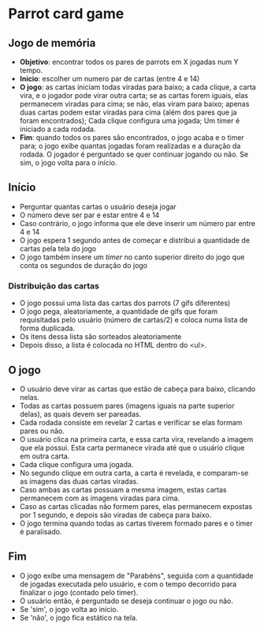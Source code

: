 # Parrot card game

## Jogo de memória 

- **Objetivo**: encontrar todos os pares de parrots em X jogadas num Y tempo.
- **Inicio**: escolher um numero par de cartas  (entre 4 e 14) 
- **O jogo**: as cartas iniciam todas viradas para baixo; a cada clique, a carta vira, e o jogador pode virar outra carta; se as cartas forem iguais, elas permanecem viradas para cima; se não, elas viram para baixo; apenas duas cartas podem estar viradas para cima (além dos pares que ja foram encontrados); Cada clique configura uma jogada; Um timer é iniciado a cada rodada.
- **Fim**: quando todos os pares são encontrados, o jogo acaba e o timer para; o jogo exibe quantas jogadas foram realizadas e a duração da rodada. O jogador é perguntado se quer continuar jogando ou não. Se sim, o jogo volta para o início.

## Início

- Perguntar quantas cartas o usuário deseja jogar
- O número deve ser par e estar entre 4 e 14
- Caso contrário, o jogo informa que ele deve inserir um número par entre 4 e 14
- O jogo espera 1 segundo antes de começar e distribui a quantidade de cartas pela tela do jogo
- O jogo também insere um _timer_ no canto superior direito do jogo que conta os segundos de duração do jogo


### Distribuição das cartas

  - O jogo possui uma lista das cartas dos parrots (7 gifs diferentes)
  - O jogo pega, aleatoriamente, a quantidade de gifs que foram requisitadas pelo usuário (número de cartas/2) e coloca numa lista de forma duplicada.
  - Os itens dessa lista são sorteados aleatoriamente
  - Depois disso, a lista é colocada no HTML dentro do \<ul>.

## O jogo
- O usuário deve virar as cartas que estão de cabeça para baixo, clicando nelas.
- Todas as cartas possuem pares (imagens iguais na parte superior delas), as quais devem ser pareadas.
- Cada rodada consiste em revelar 2 cartas e verificar se elas formam pares ou não.
- O usuário clica na primeira carta, e essa carta vira, revelando a imagem que ela possui. Esta carta permanece virada até que o usuário clique em outra carta.
- Cada clique configura uma jogada.
- No segundo clique em outra carta, a carta é revelada, e comparam-se as imagens das duas cartas viradas. 
- Caso ambas as cartas possuam a mesma imagem, estas cartas permanecem com as imagens viradas para cima.
- Caso as cartas clicadas não formem pares, elas permanecem expostas por 1 segundo, e depois são viradas de cabeça para baixo.
- O jogo termina quando todas as cartas tiverem formado pares e o timer é paralisado.

## Fim
- O jogo exibe uma mensagem de "Parabéns", seguida com a quantidade de jogadas executada pelo usuário, e com o tempo decorrido para finalizar o jogo (contado pelo timer).
- O usuário então, é perguntado se deseja continuar o jogo ou não.
- Se 'sim', o jogo volta ao início.
- Se 'não', o jogo fica estático na tela.
